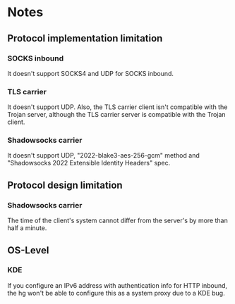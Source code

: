 # Notes

## Protocol implementation limitation

### SOCKS inbound

It doesn't support SOCKS4 and UDP for SOCKS inbound.

### TLS carrier

It doesn't support UDP. Also, the TLS carrier client isn't compatible with the Trojan server, although the TLS carrier server is compatible with the Trojan client.

### Shadowsocks carrier

It doesn't support UDP, "2022-blake3-aes-256-gcm" method and "Shadowsocks 2022 Extensible Identity Headers" spec.

## Protocol design limitation

### Shadowsocks carrier

The time of the client's system cannot differ from the server's by more than half a minute.

## OS-Level

### KDE

If you configure an IPv6 address with authentication info for HTTP inbound, the hg won't be able to configure this as a system proxy due to a KDE bug.

